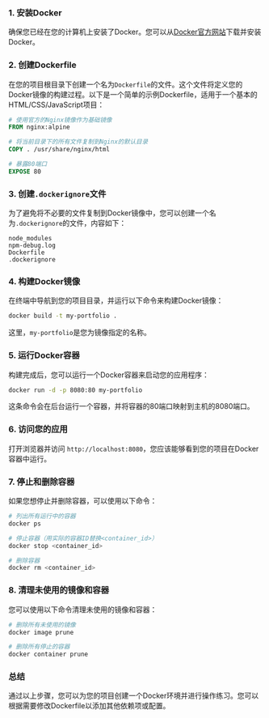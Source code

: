 ### 1. 安装Docker
确保您已经在您的计算机上安装了Docker。您可以从[Docker官方网站](https://www.docker.com/get-started)下载并安装Docker。

### 2. 创建Dockerfile
在您的项目根目录下创建一个名为`Dockerfile`的文件。这个文件将定义您的Docker镜像的构建过程。以下是一个简单的示例Dockerfile，适用于一个基本的HTML/CSS/JavaScript项目：

```dockerfile
# 使用官方的Nginx镜像作为基础镜像
FROM nginx:alpine

# 将当前目录下的所有文件复制到Nginx的默认目录
COPY . /usr/share/nginx/html

# 暴露80端口
EXPOSE 80
```

### 3. 创建`.dockerignore`文件
为了避免将不必要的文件复制到Docker镜像中，您可以创建一个名为`.dockerignore`的文件，内容如下：

```
node_modules
npm-debug.log
Dockerfile
.dockerignore
```

### 4. 构建Docker镜像
在终端中导航到您的项目目录，并运行以下命令来构建Docker镜像：

```bash
docker build -t my-portfolio .
```

这里，`my-portfolio`是您为镜像指定的名称。

### 5. 运行Docker容器
构建完成后，您可以运行一个Docker容器来启动您的应用程序：

```bash
docker run -d -p 8080:80 my-portfolio
```

这条命令会在后台运行一个容器，并将容器的80端口映射到主机的8080端口。

### 6. 访问您的应用
打开浏览器并访问 `http://localhost:8080`，您应该能够看到您的项目在Docker容器中运行。

### 7. 停止和删除容器
如果您想停止并删除容器，可以使用以下命令：

```bash
# 列出所有运行中的容器
docker ps

# 停止容器（用实际的容器ID替换<container_id>）
docker stop <container_id>

# 删除容器
docker rm <container_id>
```

### 8. 清理未使用的镜像和容器
您可以使用以下命令清理未使用的镜像和容器：

```bash
# 删除所有未使用的镜像
docker image prune

# 删除所有停止的容器
docker container prune
```

### 总结
通过以上步骤，您可以为您的项目创建一个Docker环境并进行操作练习。您可以根据需要修改Dockerfile以添加其他依赖项或配置。